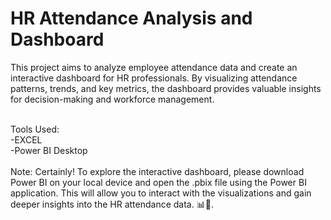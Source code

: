 # HR Attendance Analysis and Dashboard
This project aims to analyze employee attendance data and create an interactive dashboard for HR professionals. By visualizing attendance patterns, trends, and key metrics, the dashboard provides valuable insights for decision-making and workforce management.

<br>
Tools Used: 
<br>
-EXCEL
<br>
-Power BI Desktop
<br>
<br>
Note: Certainly! To explore the interactive dashboard, please download Power BI on your local device and open the .pbix file using the Power BI application. This will allow you to interact with the visualizations and gain deeper insights into the HR attendance data. 📊💼.
